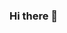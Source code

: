 ### Hi there 👋

<!--
I am a Software Engineer and IoT Full-Stack Developer with experience in designing, coding, and testing complex systems. Coming with well honed skills in computer science in addition to excellent communication skills and possess strong ability to develop application using C, C++, and Java based tools.

Here are some ideas to get you started:

- 🔭 I’m currently working on ... Adapt Information Technologies (Pvt) Ltd 
- 🌱 I’m currently learning ... IOT,ML,Python and Gentoo Linux
- 🤔 I’m looking for help with ...
- 💬 Ask me about ... 
- 📫 How to reach me: ...
- 😄 Pronouns: ...
- ⚡ Fun fact: ...

[![Asiri's GitHub stats](https://github-readme-stats.vercel.app/api?username=AsiriMevan)](https://github.com/anuraghazra/github-readme-stats)

-->
